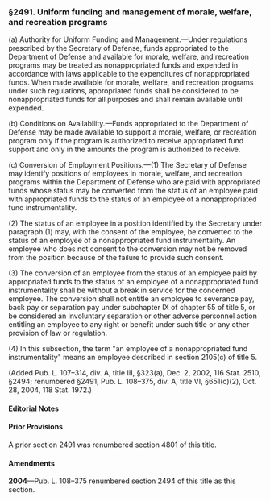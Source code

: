 ### §2491. Uniform funding and management of morale, welfare, and recreation programs ###

(a) Authority for Uniform Funding and Management.—Under regulations prescribed by the Secretary of Defense, funds appropriated to the Department of Defense and available for morale, welfare, and recreation programs may be treated as nonappropriated funds and expended in accordance with laws applicable to the expenditures of nonappropriated funds. When made available for morale, welfare, and recreation programs under such regulations, appropriated funds shall be considered to be nonappropriated funds for all purposes and shall remain available until expended.

(b) Conditions on Availability.—Funds appropriated to the Department of Defense may be made available to support a morale, welfare, or recreation program only if the program is authorized to receive appropriated fund support and only in the amounts the program is authorized to receive.

(c) Conversion of Employment Positions.—(1) The Secretary of Defense may identify positions of employees in morale, welfare, and recreation programs within the Department of Defense who are paid with appropriated funds whose status may be converted from the status of an employee paid with appropriated funds to the status of an employee of a nonappropriated fund instrumentality.

(2) The status of an employee in a position identified by the Secretary under paragraph (1) may, with the consent of the employee, be converted to the status of an employee of a nonappropriated fund instrumentality. An employee who does not consent to the conversion may not be removed from the position because of the failure to provide such consent.

(3) The conversion of an employee from the status of an employee paid by appropriated funds to the status of an employee of a nonappropriated fund instrumentality shall be without a break in service for the concerned employee. The conversion shall not entitle an employee to severance pay, back pay or separation pay under subchapter IX of chapter 55 of title 5, or be considered an involuntary separation or other adverse personnel action entitling an employee to any right or benefit under such title or any other provision of law or regulation.

(4) In this subsection, the term "an employee of a nonappropriated fund instrumentality" means an employee described in section 2105(c) of title 5.

(Added Pub. L. 107–314, div. A, title III, §323(a), Dec. 2, 2002, 116 Stat. 2510, §2494; renumbered §2491, Pub. L. 108–375, div. A, title VI, §651(c)(2), Oct. 28, 2004, 118 Stat. 1972.)

#### **Editorial Notes** ####

#### Prior Provisions ####

A prior section 2491 was renumbered section 4801 of this title.

#### Amendments ####

**2004**—Pub. L. 108–375 renumbered section 2494 of this title as this section.
